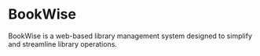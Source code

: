 # BookWise
BookWise is a web-based library management system designed to simplify and streamline library operations.
